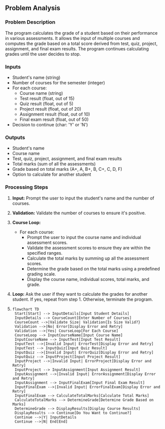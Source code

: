## Problem Analysis

### Problem Description
The program calculates the grade of a student based on their performance in various assessments. It allows the input of multiple courses and computes the grade based on a total score derived from test, quiz, project, assignment, and final exam results. The program continues calculating grades until the user decides to stop.

### Inputs
* Student's name (string)
* Number of courses for the semester (integer)
* For each course:
  * Course name (string)
  * Test result (float, out of 15)
  * Quiz result (float, out of 5)
  * Project result (float, out of 20)
  * Assignment result (float, out of 10)
  * Final exam result (float, out of 50)
* Decision to continue (char: 'Y' or 'N')

### Outputs
* Student's name
* Course name
* Test, quiz, project, assignment, and final exam results
* Total marks (sum of all the assessments)
* Grade based on total marks (A+, A, B+, B, C+, C, D, F)
* Option to calculate for another student

### Processing Steps
1. **Input:** Prompt the user to input the student's name and the number of courses.
2. **Validation:** Validate the number of courses to ensure it's positive.
3. **Course Loop:**
   * For each course:
     * Prompt the user to input the course name and individual assessment scores.
     * Validate the assessment scores to ensure they are within the specified ranges.
     * Calculate the total marks by summing up all the assessment scores.
     * Determine the grade based on the total marks using a predefined grading scale.
     * Display the course name, individual scores, total marks, and grade.
4. **Loop:** Ask the user if they want to calculate the grades for another student. If yes, repeat from step 1. Otherwise, terminate the program.

5. ```mermaid
   flowchart TD
    Start[Start] --> InputDetails[Input Student Details]
    InputDetails --> CourseCount[Enter Number of Courses]
    CourseCount -->|Validate Size| Validation{Is Size Valid?}
    Validation -->|No| Error[Display Error and Retry]
    Validation -->|Yes| CourseLoop[For Each Course]
    CourseLoop --> InputCourseName[Input Course Name]
    InputCourseName --> InputTest[Input Test Result]
    InputTest -->|Invalid Input| ErrorTest[Display Error and Retry]
    InputTest --> InputQuiz[Input Quiz Result]
    InputQuiz -->|Invalid Input| ErrorQuiz[Display Error and Retry]
    InputQuiz --> InputProject[Input Project Result]
    InputProject -->|Invalid Input| ErrorProject[Display Error and Retry]
    InputProject --> InputAssignment[Input Assignment Result]
    InputAssignment -->|Invalid Input| ErrorAssignment[Display Error and Retry]
    InputAssignment --> InputFinalExam[Input Final Exam Result]
    InputFinalExam -->|Invalid Input| ErrorFinalExam[Display Error and Retry]
    InputFinalExam --> CalculateTotalMarks[Calculate Total Marks]
    CalculateTotalMarks --> DetermineGrade[Determine Grade Based on Marks]
    DetermineGrade --> DisplayResults[Display Course Results]
    DisplayResults --> Continue[Do You Want to Continue?]
    Continue -->|Y| InputDetails
    Continue -->|N| End[End]
   ```
